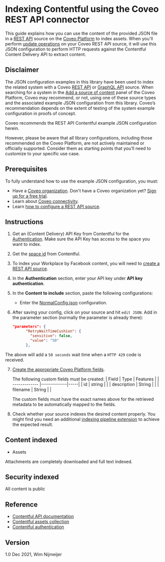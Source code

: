 # Indexing Contentful using the Coveo REST API connector
This guide explains how you can use the content of the provided JSON file in a [REST API](https://docs.coveo.com/en/1896/) source on the [Coveo Platform](https://docs.coveo.com/en/3361/) to index assets. When you'll perform [update operations](https://docs.coveo.com/en/2039/) on your Coveo REST API source, it will use this JSON configuration to perform HTTP requests against the Contentful Content Delivery API to extract content.

## Disclaimer
The JSON configuration examples in this library have been used to index the related system with a Coveo [REST API](https://docs.coveo.com/en/1896/) or [GraphQL API](https://docs.coveo.com/en/n6gh2329/) source. When searching for a system in the [Add a source of content](https://docs.coveo.com/en/3390/index-content/add-or-edit-a-source#add-a-source) panel of the Coveo Platform, Coveo may recommend, or not, using one of these source types and the associated example JSON configuration from this library. Coveo’s recommendation depends on the extent of testing of the system example configuration in proofs of concept.

Coveo recommends the REST API Contentful example JSON configuration herein.

However, please be aware that all library configurations, including those recommended on the Coveo Platform, are not actively maintained or officially supported. Consider them as starting points that you’ll need to customize to your specific use case.

## Prerequisites
To fully understand how to use the example JSON configuration, you must:
- Have a [Coveo organization](https://docs.coveo.com/en/185). Don't have a Coveo organization yet? [Sign up for a free trial](https://www.coveo.com/en/free-trial?utm_marketing_tactic=connectivity_library).
- Learn about [Coveo connectivity](https://docs.coveo.com/en/1702).
- Learn [how to configure a REST API source](https://docs.coveo.com/en/1896/).

## Instructions
1. Get an (Content Delivery) API Key from Contentful for the [Authentication](https://www.contentful.com/developers/docs/references/authentication/). Make sure the API Key has access to the space you want to index.

2. Get the [space id](https://www.contentful.com/help/find-space-id/) from Contentful.
 
3. To index your Workplace by Facebook content, you will need to [create a REST API source](https://docs.coveo.com/en/1896/).

4. In the **Authentication** section, enter your API key under **API key authentication**.

5. In the **Content to include** section, paste the following configurations:

    - Enter the [NormalConfig.json](https://github.com/coveooss/connectivity-library/blob/master/Contentful/index/NormalConfig.json) configuration.

6. After saving your config, click on your source and hit `edit JSON`.
Add in the parameter section (normally the parameter is already there):
   ```json
   "parameters": {
         "RetryWaitTimeCushion": {
           "sensitive": false,
           "value": "50"
         },
   ```
The above will add a `50 seconds` wait time when a `HTTP 429` code is received.

7. [Create the appropriate Coveo Platform fields](https://docs.coveo.com/en/1896/#completion).

   The following custom fields must be created:
   | Field        | Type           | Features  |
   | ------------- |-------------|-----|
   | id       | string |  |
   | description   | String | |
   | filename | String      |     |

   The custom fields must have the exact names above for the retrieved metadata to be automatically mapped to the fields.

8. Check whether your source indexes the desired content properly. You might find you need an additional [indexing pipeline extension](https://docs.coveo.com/en/1645/) to achieve the expected result.

## Content indexed
* Assets

Attachments are completely downloaded and full text indexed.

## Security indexed
All content is public

## Reference
- [Contentful API documentation](https://www.contentful.com/developers/docs/)
- [Contentful assets collection](
https://www.contentful.com/developers/docs/references/content-delivery-api/#/reference/assets/assets-collection)
- [Contentful authentication](https://www.contentful.com/developers/docs/references/content-management-api/#/introduction/authentication)

## Version
1.0 Dec 2021, Wim Nijmeijer

